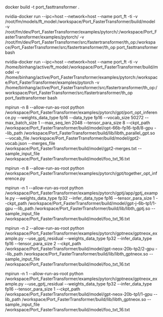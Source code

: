 docker build -t port_fasttransformer .

nvidia-docker run  --ipc=host --network=host --name port_ft -ti -v /root/fm/models/ft_model:/workspace/Port_FasterTransformer/build/model -v  /root/fm/dev/Port_FasterTransformer/examples/pytorch/:/workspace/Port_FasterTransformer/examples/pytorch/ -v  /root/fm/dev/Port_FasterTransformer/src/fastertransformer/th_op:/workspace/Port_FasterTransformer/src/fastertransformer/th_op  port_fasttransformer  bash

nvidia-docker run  --ipc=host --network=host --name port_ft -ti -v /home/binhang/active/ft_model:/workspace/Port_FasterTransformer/build/model -v  /home/binhang/active/Port_FasterTransformer/examples/pytorch:/workspace/Port_FasterTransformer/examples/pytorch -v  /home/binhang/active/Port_FasterTransformer/src/fastertransformer/th_op:/workspace/Port_FasterTransformer/src/fastertransformer/th_op  port_fasttransformer bash

mpirun -n 8 --allow-run-as-root python /workspace/Port_FasterTransformer/examples/pytorch/gpt/port_opt_inference.py --weights_data_type fp16 --data_type fp16 --vocab_size 50272 --max_batch_size 1 --max_seq_len 2048 --tensor_para_size 8 --ckpt_path /workspace/Port_FasterTransformer/build/model/opt-66b-fp16-tp8/8-gpu --lib_path /workspace/Port_FasterTransformer/build/lib/libth_parallel_gpt.so --vocab_file /workspace/Port_FasterTransformer/build/model/gpt2-vocab.json --merges_file /workspace/Port_FasterTransformer/build/model/gpt2-merges.txt --sample_input_file /workspace/Port_FasterTransformer/build/model/foo_txt_16.txt

mpirun -n 8 --allow-run-as-root python /workspace/Port_FasterTransformer/examples/pytorch/gpt/together_opt_inference.py

mpirun -n 1 --allow-run-as-root python /workspace/Port_FasterTransformer/examples/pytorch/gptj/app/gptj_example.py --weights_data_type fp32 --infer_data_type fp16 --tensor_para_size 1 --ckpt_path /workspace/Port_FasterTransformer/build/model/gpt-j-6b-tp1/1-gpu --lib_path /workspace/Port_FasterTransformer/build/lib/libth_gptj.so --sample_input_file /workspace/Port_FasterTransformer/build/model/foo_txt_16.txt

mpirun -n 2 --allow-run-as-root python /workspace/Port_FasterTransformer/examples/pytorch/gptneox/gptneox_example.py --use_gptj_residual --weights_data_type fp32 --infer_data_type fp16 --tensor_para_size 2 --ckpt_path /workspace/Port_FasterTransformer/build/model/gpt-neox-20b-tp2/2-gpu --lib_path /workspace/Port_FasterTransformer/build/lib/libth_gptneox.so --sample_input_file /workspace/Port_FasterTransformer/build/model/foo_txt_16.txt

mpirun -n 1 --allow-run-as-root python /workspace/Port_FasterTransformer/examples/pytorch/gptneox/gptneox_example.py --use_gptj_residual --weights_data_type fp32 --infer_data_type fp16 --tensor_para_size 1 --ckpt_path /workspace/Port_FasterTransformer/build/model/gpt-neox-20b-tp1/1-gpu --lib_path /workspace/Port_FasterTransformer/build/lib/libth_gptneox.so --sample_input_file /workspace/Port_FasterTransformer/build/model/foo_txt_16.txt